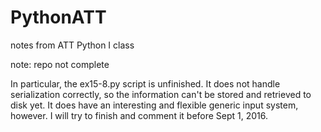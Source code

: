 # PythonATT
notes from ATT Python I class

note: repo not complete

In particular, the ex15-8.py script is unfinished. It does not handle
serialization correctly, so the information can't be stored and
retrieved to disk yet. It does have an interesting and flexible
generic input system, however. I will try to finish and comment it
before Sept 1, 2016.
